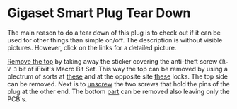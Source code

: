 # Gigaset Smart Plug Tear Down
The main reason to do a tear down of this plug is to check out if it can be used for other things than simple on/off. The description is without visible pictures. However, click on the links for a detailed picture.

[Remove the top](pictures/plug_top.jpeg) by taking away the sticker covering the anti-theft screw `CR-V 3` bit of iFixit's Macro Bit Set. This way the top can be removed by using a plectrum of sorts at [these](pictures/plug_front.jpeg) and at the opposite site [these](pictures/plug_back.jpeg) locks. The top side can be removed. Next is to [unscrew](pictures/plug_pin1.jpeg) the two screws that hold the pins of the plug at the other end. The bottom [part](pictures/plug_pin2.jpeg) can be removed also leaving only the PCB's.

